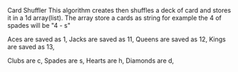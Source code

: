 Card Shuffler
This algorithm creates then shuffles a deck of card and stores it in a 1d array(list).
The array store a cards as string for example the 4 of spades will be "4 - s"

Aces are saved as 1, 
Jacks are saved as 11, 
Queens are saved as 12, 
Kings are saved as 13, 

Clubs are c, 
Spades are s, 
Hearts are h, 
Diamonds are d, 
